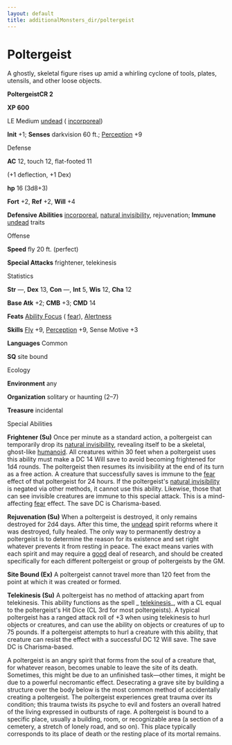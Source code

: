 ```yaml
---
layout: default
title: additionalMonsters_dir/poltergeist
---
```

# Poltergeist

A ghostly, skeletal figure rises up amid a whirling cyclone of tools, plates, utensils, and other loose objects.

**PoltergeistCR 2**

**XP 600**

LE Medium [undead](monsters_dir/creatureTypes#_undead) ( [incorporeal](monsters_dir/creatureTypes#_incorporeal-subtype))

**Init** +1; **Senses** darkvision 60 ft.; [Perception](additionalMonsters_dir/../skills_dir/perception#_perception) +9

Defense

**AC** 12, touch 12, flat-footed 11

(+1 deflection, +1 Dex)

**hp** 16 (3d8+3)

**Fort** +2, **Ref** +2, **Will** +4

**Defensive Abilities** [incorporeal](monsters_dir/creatureTypes#_incorporeal-subtype), [natural invisibility](monsters_dir/universalMonsterRules#_natural-invisibility-(ex-or-su)), rejuvenation; **Immune** [undead](monsters_dir/creatureTypes#_undead) traits

Offense

**Speed** fly 20 ft. (perfect)

**Special Attacks** frightener, telekinesis

Statistics

**Str** —, **Dex** 13, **Con** —, **Int** 5, **Wis** 12, **Cha** 12

**Base Atk** +2; **CMB** +3; **CMD** 14

**Feats** [Ability Focus](additionalMonsters_dir/../monsters_dir/monsterFeats#_ability-focus) ( [fear](monsters_dir/universalMonsterRules#_fear-(su-or-sp))), [Alertness](additionalMonsters_dir/../feats#_alertness)

**Skills** [Fly](additionalMonsters_dir/../skills_dir/fly#_fly) +9, [Perception](additionalMonsters_dir/../skills_dir/perception#_perception) +9, Sense Motive +3

**Languages** Common

**SQ** site bound

Ecology

**Environment** any

**Organization** solitary or haunting (2–7)

**Treasure** incidental

Special Abilities

**Frightener (Su)** Once per minute as a standard action, a poltergeist can temporarily drop its [natural invisibility](monsters_dir/universalMonsterRules#_natural-invisibility-(ex-or-su)), revealing itself to be a skeletal, ghost-like [humanoid](monsters_dir/creatureTypes#_humanoid). All creatures within 30 feet when a poltergeist uses this ability must make a DC 14 Will save to avoid becoming frightened for 1d4 rounds. The poltergeist then resumes its invisibility at the end of its turn as a free action. A creature that successfully saves is immune to the [fear](monsters_dir/universalMonsterRules#_fear-(su-or-sp)) effect of that poltergeist for 24 hours. If the poltergeist's [natural invisibility](monsters_dir/universalMonsterRules#_natural-invisibility-(ex-or-su)) is negated via other methods, it cannot use this ability. Likewise, those that can see invisible creatures are immune to this special attack. This is a mind-affecting [fear](monsters_dir/universalMonsterRules#_fear-(su-or-sp)) effect. The save DC is Charisma-based.

**Rejuvenation (Su)** When a poltergeist is destroyed, it only remains destroyed for 2d4 days. After this time, the [undead](monsters_dir/creatureTypes#_undead) spirit reforms where it was destroyed, fully healed. The only way to permanently destroy a poltergeist is to determine the reason for its existence and set right whatever prevents it from resting in peace. The exact means varies with each spirit and may require a [good](monsters_dir/creatureTypes#_good-subtype) deal of research, and should be created specifically for each different poltergeist or group of poltergeists by the GM.

**Site Bound (Ex)** A poltergeist cannot travel more than 120 feet from the point at which it was created or formed.

**Telekinesis (Su)** A poltergeist has no method of attacking apart from telekinesis. This ability functions as the spell _ [telekinesis](additionalMonsters_dir/../spells_dir/telekinesis#_telekinesis)_, with a CL equal to the poltergeist's Hit Dice (CL 3rd for most poltergeists). A typical poltergeist has a ranged attack roll of +3 when using telekinesis to hurl objects or creatures, and can use the ability on objects or creatures of up to 75 pounds. If a poltergeist attempts to hurl a creature with this ability, that creature can resist the effect with a successful DC 12 Will save. The save DC is Charisma-based.

A poltergeist is an angry spirit that forms from the soul of a creature that, for whatever reason, becomes unable to leave the site of its death. Sometimes, this might be due to an unfinished task—other times, it might be due to a powerful necromantic effect. Desecrating a grave site by building a structure over the body below is the most common method of accidentally creating a poltergeist. The poltergeist experiences great trauma over its condition; this trauma twists its psyche to evil and fosters an overall hatred of the living expressed in outbursts of rage. A poltergeist is bound to a specific place, usually a building, room, or recognizable area (a section of a cemetery, a stretch of lonely road, and so on). This place typically corresponds to its place of death or the resting place of its mortal remains.


